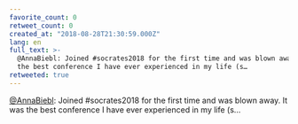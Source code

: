 ```yaml
---
favorite_count: 0
retweet_count: 0
created_at: "2018-08-28T21:30:59.000Z"
lang: en
full_text: >-
  @AnnaBiebl: Joined #socrates2018 for the first time and was blown away. It was
  the best conference I have ever experienced in my life (s…
retweeted: true
---
```


[@AnnaBiebl](https://twitter.com/AnnaBiebl): Joined #socrates2018 for the first
time and was blown away. It was the best conference I have ever experienced in
my life (s…

